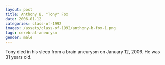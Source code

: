 ```yaml
---
layout: post
title: Anthony B. "Tony" Fox
date: 2006-01-12
categories: class-of-1992
images: /assets/class-of-1992/anthony-b-fox-1.png
tags: cerebral-aneurysm
gender: male
---
```

Tony died in his sleep from a brain aneurysm on January 12, 2006.  He was 31 years old.
